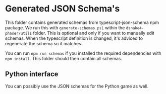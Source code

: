 # Generated JSON Schema's
This folder contains generated schemas from typescript-json-schema npm package. We run this with `generate-schemas.ps1` within the `dsnake4-phaser/utils` folder. This is optional and only if you want to manually edit schemas. When the typescript definition is changed, it's adviced to regenerate the schema so it matches.

You can run `npm run schemas` if you installed the required dependencies with `npm install`. This folder should then contain all schemas.

## Python interface
You can possibly use the JSON schemas for the Python game as well.
